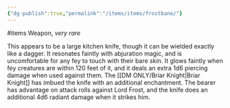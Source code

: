 ```yaml
---
{"dg-publish":true,"permalink":"/items/items/frostbane/"}
---
```


#items
Weapon, *very rare*

This appears to be a large kitchen knife, though it can be wielded exactly like a dagger. 
It resonates faintly with abjuration magic, and is uncomfortable for any fey to touch with their bare skin. It glows faintly when fey creatures are within 120 feet of it, and it deals an extra 1d6 piercing damage when used against them.
The [[DM ONLY/Briar Knight\|Briar Knight]] has imbued the knife with an additional enchantment. The bearer has advantage on attack rolls against Lord Frost, and the knife does an additional 4d6 radiant damage when it strikes him.